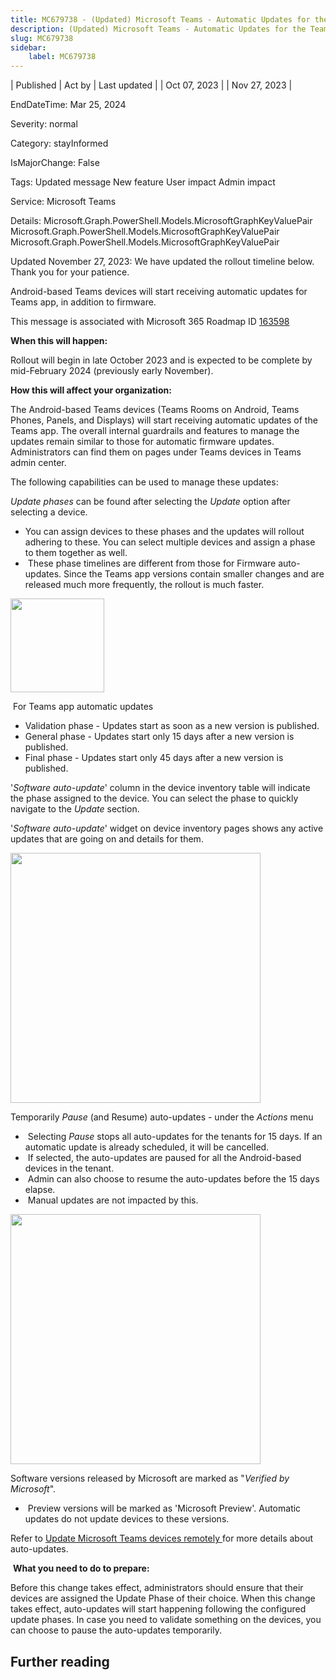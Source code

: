 ```yaml
---
title: MC679738 - (Updated) Microsoft Teams - Automatic Updates for the Teams app on Android-based Teams Devices
description: (Updated) Microsoft Teams - Automatic Updates for the Teams app on Android-based Teams Devices
slug: MC679738
sidebar:
    label: MC679738
---
```


| Published | Act by | Last updated |
| Oct 07, 2023 |  | Nov 27, 2023 |

EndDateTime: Mar 25, 2024

Severity: normal

Category: stayInformed

IsMajorChange: False

Tags: Updated message New feature User impact Admin impact

Service: Microsoft Teams

Details: Microsoft.Graph.PowerShell.Models.MicrosoftGraphKeyValuePair Microsoft.Graph.PowerShell.Models.MicrosoftGraphKeyValuePair Microsoft.Graph.PowerShell.Models.MicrosoftGraphKeyValuePair

<p>Updated November 27, 2023: We have updated the rollout timeline below. Thank you for your patience.</p><p>Android-based Teams devices will start receiving automatic updates for Teams app, in addition to firmware.<br><p></p>
<p>This message is associated with Microsoft 365 Roadmap ID <a href="https://www.microsoft.com/microsoft-365/roadmap?filters=&amp;searchterms=163598" target="_blank">163598</a></p>
<p><b>When this will happen:</b></p><p>Rollout will begin in late October 2023 and is expected to be complete by mid-February 2024 (previously early November).</p>

<p><b>How this will affect your organization:</b><br></p>

<p>The Android-based Teams devices (Teams Rooms on Android, Teams Phones, Panels, and Displays) will start receiving automatic updates of the Teams app. The overall internal guardrails and features to manage the updates remain similar to those for automatic firmware updates. Administrators can find them on pages under Teams devices in Teams admin center.</p><p>The following capabilities can be used to manage these updates:</p><p><i>Update phases </i>can be found after selecting the <i>Update</i> option after selecting a device.</p><ul><li>You can assign devices to these phases and the updates will rollout adhering to these. You can select multiple devices and assign a phase to them together as well.
</li><li>&nbsp;These phase timelines are different from those for Firmware auto-updates. Since the Teams app versions contain smaller changes and are released much more frequently, the rollout is much faster.</li></ul><p><img src="https://img-prod-cms-rt-microsoft-com.akamaized.net/cms/api/am/imageFileData/RW1chli?ver=2fd9" style="width: 150px;"><br></p><p>&nbsp;For Teams app automatic updates&nbsp;</p><ul><li>Validation phase - Updates start as soon as a new version is published.</li><li>General phase - Updates start only 15 days after a new version is published.</li><li>Final phase - Updates start only 45 days after a new version is published.</li></ul><p>'<i>Software auto-update</i>' column in the device inventory table will indicate the phase assigned to the device. You can select the phase to quickly navigate to the <i>Update</i> section.</p><p>'<i>Software auto-update</i>' widget on device inventory pages shows any active updates that are going on and details for them.</p><p><img src="https://img-prod-cms-rt-microsoft-com.akamaized.net/cms/api/am/imageFileData/RW1chlh?ver=1983" style="width: 400px;"><br></p><p>Temporarily <i>Pause </i>(and Resume) auto-updates - under the<i> Actions</i> menu
</p><ul><li>&nbsp;Selecting <i>Pause</i> stops all auto-updates for the tenants for 15 days. If an automatic update is already scheduled, it will be cancelled.</li><li>&nbsp;If selected, the auto-updates are paused for all the Android-based devices in the tenant.
</li><li>&nbsp;Admin can also choose to resume the auto-updates before the 15 days elapse.
</li><li>&nbsp;Manual updates are not impacted by this.</li></ul><p><img src="https://img-prod-cms-rt-microsoft-com.akamaized.net/cms/api/am/imageFileData/RW1ceRT?ver=aaf1" style="width: 400px;"><br></p><p>Software versions released by Microsoft are marked as "<i>Verified by Microsoft</i>".&nbsp;</p><ul><li>&nbsp;Preview versions will be marked as 'Microsoft Preview'. Automatic updates do not update devices to these versions.</li></ul><p>Refer to&nbsp;<a href="https://learn.microsoft.com/microsoftteams/devices/remote-update" target="_blank">Update Microsoft Teams devices remotely </a> for more details about auto-updates.</p><p>
</p><p>&nbsp;<b>What you need to do to prepare:</b></p>
<p>Before this change takes effect, administrators should ensure that their devices are assigned the Update Phase of their choice. When this change takes effect, auto-updates will start happening following the configured update phases. In case you need to validate something on the devices, you can choose to pause the auto-updates temporarily.</p></p>

## Further reading

